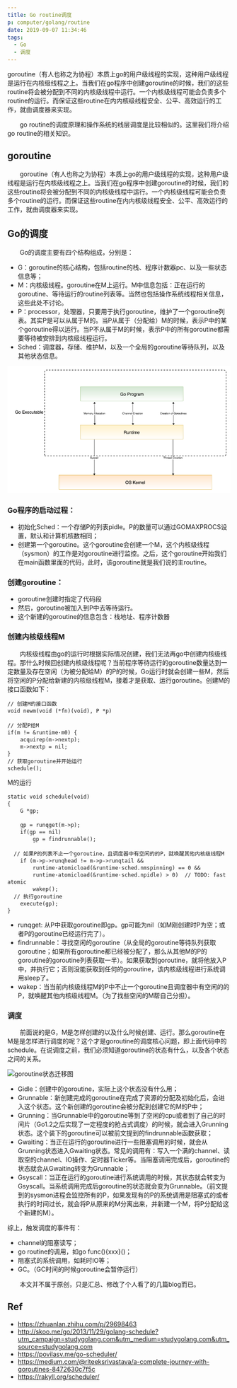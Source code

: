 ```yaml
---
title: Go routine调度
p: computer/golang/routine
date: 2019-09-07 11:34:46
tags:
  - Go
  - 调度
---
```

goroutine（有人也称之为协程）本质上go的用户级线程的实现，这种用户级线程是运行在内核级线程之上。当我们在go程序中创建goroutine的时候，我们的这些routine将会被分配到不同的内核级线程中运行。一个内核级线程可能会负责多个routine的运行。而保证这些routine在内内核级线程安全、公平、高效运行的工作，就由调度器来实现。
<!--more-->


&#8195;&#8195;go routine的调度原理和操作系统的线层调度是比较相似的。这里我们将介绍go routine的相关知识。

## goroutine
&#8195;&#8195;goroutine（有人也称之为协程）本质上go的用户级线程的实现，这种用户级线程是运行在内核级线程之上。当我们在go程序中创建goroutine的时候，我们的这些routine将会被分配到不同的内核级线程中运行。一个内核级线程可能会负责多个routine的运行。而保证这些routine在内内核级线程安全、公平、高效运行的工作，就由调度器来实现。

## Go的调度
&#8195;&#8195;Go的调度主要有四个结构组成，分别是：
- G：goroutine的核心结构，包括routine的栈、程序计数器pc、以及一些状态信息等；
- M：内核级线程。goroutine在M上运行。M中信息包括：正在运行的goroutine、等待运行的routine列表等。当然也包括操作系统线程相关信息，这些此处不讨论。
- P：processor，处理器，只要用于执行goroutine，维护了一个goroutine列表。其实P是可以从属于M的。当P从属于（分配给）M的时候，表示P中的某个goroutine得以运行。当P不从属于M的时候，表示P中的所有goroutine都需要等待被安排到内核级线程运行。
- Sched：调度器，存储、维护M，以及一个全局的goroutine等待队列，以及其他状态信息。



<p align="center">
<img src="img/go_architecture.png" alt="调度架构" style="width:600px"/>
</p>

### Go程序的启动过程：
- 初始化Sched：一个存储P的列表pidle。P的数量可以通过GOMAXPROCS设置，默认和计算机核数相同；
- 创建第一个goroutine。这个goroutine会创建一个M，这个内核级线程（sysmon）的工作是对goroutine进行监控。之后，这个goroutine开始我们在main函数里面的代码，此时，该goroutine就是我们说的主routine。


### 创建goroutine：
- goroutine创建时指定了代码段
- 然后，goroutine被加入到P中去等待运行。
- 这个新建的goroutine的信息包含：栈地址、程序计数器

### 创建内核级线程M
&#8195;&#8195;内核级线程由go的运行时根据实际情况创建，我们无法再go中创建内核级线程。那什么时候回创建内核级线程呢？当前程序等待运行的goroutine数量达到一定数量及存在空闲（为被分配给M）的P的时候，Go运行时就会创建一些M，然后将空闲的P分配给新建的内核级线程M，接着才是获取、运行goroutine。创建M的接口函数如下：
```
// 创建M的接口函数
void newm(void (*fn)(void), P *p)

// 分配P给M
if(m != &runtime·m0) {
	acquirep(m->nextp);
	m->nextp = nil;
}
// 获取goroutine并开始运行
schedule();
```


M的运行
```
static void schedule(void)
{
	G *gp;

	gp = runqget(m->p);
	if(gp == nil)
		gp = findrunnable();

  // 如果P的列表不止一个goroutine，且调度器中有空闲的的P，就唤醒其他内核级线程M
	if (m->p->runqhead != m->p->runqtail &&
		runtime·atomicload(&runtime·sched.nmspinning) == 0 &&
		runtime·atomicload(&runtime·sched.npidle) > 0)  // TODO: fast atomic
		wakep();
  // 执行goroutine
	execute(gp);
}
```

- runqget: 从P中获取goroutine即gp。gp可能为nil（如M刚创建时P为空；或者P的goroutine已经运行完了）。
- findrunnable：寻找空闲的goroutine（从全局的goroutine等待队列获取goroutine；如果所有goroutine都已经被分配了，那么从其他M的P的goroutine的goroutine列表获取一半）。如果获取到goroutine，就将他放入P中，并执行它；否则没能获取到任何的goroutine，该内核级线程进行系统调用sleep了。
- wakep：当当前内核级线程M的P中不止一个goroutine且调度器中有空闲的的P，就唤醒其他内核级线程M。（为了找些空闲的M帮自己分担）。


### 调度
&#8195;&#8195;前面说的是G，M是怎样创建的以及什么时候创建、运行。那么goroutine在M是是怎样进行调度的呢？这个才是goroutine的调度核心问题，即上面代码中的schedule。在说调度之前，我们必须知道goroutine的状态有什么，以及各个状态之间的关系。

![goroutine状态迁移图](https://pic2.zhimg.com/80/v2-36ea8b5fb3b947eee2434092a4c1d0c9_hd.jpg)

- Gidle：创建中的goroutine，实际上这个状态没有什么用；
- Grunnable：新创建完成的goroutine在完成了资源的分配及初始化后，会进入这个状态。这个新创建的goroutine会被分配到创建它的M的P中；
- Grunning：当Grunnable中的goroutine等到了空闲的cpu或者到了自己的时间片（Go1.2之后实现了一定程度的抢占式调度）的时候，就会进入Grunning状态。这个装下的goroutine可以被前文提到的findrunnable函数获取；
- Gwaiting：当正在运行的goroutine进行一些阻塞调用的时候，就会从Grunning状态进入Gwaiting状态。常见的调用有：写入一个满的channel、读取空的channel、IO操作、定时器Ticker等。当阻塞调用完成后，goroutine的状态就会从Gwaiting转变为Grunnable；
- Gsyscall：当正在运行的goroutine进行系统调用的时候，其状态就会转变为Gsyscall。当系统调用完成后goroutine的状态就会变为Grunnable。（前文提到的sysmon进程会监控所有的P，如果发现有的P的系统调用是阻塞式的或者执行的时间过长，就会将P从原来的M分离出来，并新建一个M，将P分配给这个新建的M）。

综上，触发调度的事件有：
- channel的阻塞读写；
- go routine的调用，如go func(){xxx}()；
- 阻塞式的系统调用，如耗时IO等；
- GC。（GC时间的时候goroutine会暂停运行）


&#8195;&#8195;本文并不属于原创，只是汇总、修改了个人看了的几篇blog而已。

## Ref
- https://zhuanlan.zhihu.com/p/29698463
- http://skoo.me/go/2013/11/29/golang-schedule?utm_campaign=studygolang.com&utm_medium=studygolang.com&utm_source=studygolang.com
- https://povilasv.me/go-scheduler/
- https://medium.com/@riteeksrivastava/a-complete-journey-with-goroutines-8472630c7f5c
- https://rakyll.org/scheduler/

